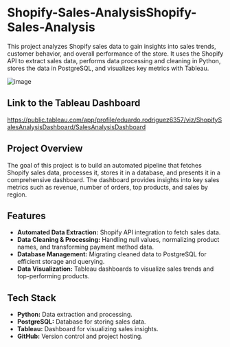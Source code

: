 # Shopify-Sales-AnalysisShopify-Sales-Analysis

This project analyzes Shopify sales data to gain insights into sales trends, customer behavior, and overall performance of the store. It uses the Shopify API to extract sales data, performs data processing and cleaning in Python, stores the data in PostgreSQL, and visualizes key metrics with Tableau.

![image](https://github.com/user-attachments/assets/1bfabe8d-ae73-4aa9-9725-c5bb87c8817c)


## Link to the Tableau Dashboard
https://public.tableau.com/app/profile/eduardo.rodriguez6357/viz/ShopifySalesAnalysisDashboard/SalesAnalysisDashboard

## Project Overview

The goal of this project is to build an automated pipeline that fetches Shopify sales data, processes it, stores it in a database, and presents it in a comprehensive dashboard. The dashboard provides insights into key sales metrics such as revenue, number of orders, top products, and sales by region.

## Features

- **Automated Data Extraction:** Shopify API integration to fetch sales data.
- **Data Cleaning & Processing:** Handling null values, normalizing product names, and transforming payment method data.
- **Database Management:** Migrating cleaned data to PostgreSQL for efficient storage and querying.
- **Data Visualization:** Tableau dashboards to visualize sales trends and top-performing products.

## Tech Stack

- **Python:** Data extraction and processing.
- **PostgreSQL:** Database for storing sales data.
- **Tableau:** Dashboard for visualizing sales insights.
- **GitHub:** Version control and project hosting.


